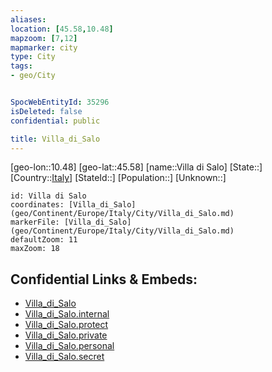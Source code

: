 ```yaml
---
aliases: 
location: [45.58,10.48]
mapzoom: [7,12] 
mapmarker: city 
type: City
tags:
- geo/City


SpocWebEntityId: 35296
isDeleted: false
confidential: public

title: Villa_di_Salo
---
```

[geo-lon::10.48]
[geo-lat::45.58]
[name::Villa di Salo]
[State::]
[Country::[Italy](geo/Continent/Europe/Italy.md)]
[StateId::]
[Population::]
[Unknown::]


```leaflet
id: Villa di Salo
coordinates: [Villa_di_Salo](geo/Continent/Europe/Italy/City/Villa_di_Salo.md)
markerFile: [Villa_di_Salo](geo/Continent/Europe/Italy/City/Villa_di_Salo.md)
defaultZoom: 11 
maxZoom: 18
```


## Confidential Links & Embeds: 
- [Villa_di_Salo](../../../../../../_public/geo/Continent/Europe/Italy/City/Villa_di_Salo.md) 
- [Villa_di_Salo.internal](../../../../../../_internal/geo/Continent/Europe/Italy/City/Villa_di_Salo.internal.md) 
- [Villa_di_Salo.protect](../../../../../../_protect/geo/Continent/Europe/Italy/City/Villa_di_Salo.protect.md) 
- [Villa_di_Salo.private](../../../../../../_private/geo/Continent/Europe/Italy/City/Villa_di_Salo.private.md) 
- [Villa_di_Salo.personal](../../../../../../_personal/geo/Continent/Europe/Italy/City/Villa_di_Salo.personal.md) 
- [Villa_di_Salo.secret](../../../../../../_secret/geo/Continent/Europe/Italy/City/Villa_di_Salo.secret.md) 
